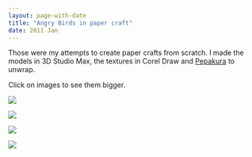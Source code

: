 ```yaml
---
layout: page-with-date
title: "Angry Birds in paper craft"
date: 2011 Jan
---
```


Those were my attempts to create paper crafts from scratch. I made the models in 3D Studio Max, the textures in Corel Draw and <a href="http://www.tamasoft.co.jp/pepakura-en/" target="_blank">Pepakura</a> to unwrap.

Click on images to see them bigger.

<a href="{{ site.baseurl }}public/images/portfolio/arts/paper-angry-birds/paper-angry-birds-01.jpg" class="colorbox"><img src="{{ site.baseurl }}public/images/portfolio/arts/paper-angry-birds/paper-angry-birds-01-lo.jpg"></a>

<a href="{{ site.baseurl }}public/images/portfolio/arts/paper-angry-birds/paper-angry-birds-02.jpg" class="colorbox"><img src="{{ site.baseurl }}public/images/portfolio/arts/paper-angry-birds/paper-angry-birds-02-lo.jpg"></a>

<a href="{{ site.baseurl }}public/images/portfolio/arts/paper-angry-birds/paper-angry-birds-03.jpg" class="colorbox"><img src="{{ site.baseurl }}public/images/portfolio/arts/paper-angry-birds/paper-angry-birds-03-lo.jpg"></a>

<a href="{{ site.baseurl }}public/images/portfolio/arts/paper-angry-birds/paper-angry-birds-04.jpg" class="colorbox"><img src="{{ site.baseurl }}public/images/portfolio/arts/paper-angry-birds/paper-angry-birds-04-lo.jpg"></a>